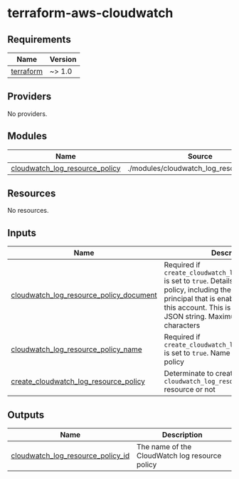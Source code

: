 # terraform-aws-cloudwatch

<!-- BEGINNING OF PRE-COMMIT-TERRAFORM DOCS HOOK -->
## Requirements

| Name | Version |
|------|---------|
| <a name="requirement_terraform"></a> [terraform](#requirement\_terraform) | ~> 1.0 |

## Providers

No providers.

## Modules

| Name | Source | Version |
|------|--------|---------|
| <a name="module_cloudwatch_log_resource_policy"></a> [cloudwatch\_log\_resource\_policy](#module\_cloudwatch\_log\_resource\_policy) | ./modules/cloudwatch_log_resource_policy | n/a |

## Resources

No resources.

## Inputs

| Name | Description | Type | Default | Required |
|------|-------------|------|---------|:--------:|
| <a name="input_cloudwatch_log_resource_policy_document"></a> [cloudwatch\_log\_resource\_policy\_document](#input\_cloudwatch\_log\_resource\_policy\_document) | Required if `create_cloudwatch_log_resource_policy` is set to `true`. Details of the resource policy, including the identity of the principal that is enabled to put logs to this account. This is formatted as a JSON string. Maximum length of 5120 characters | `string` | `null` | no |
| <a name="input_cloudwatch_log_resource_policy_name"></a> [cloudwatch\_log\_resource\_policy\_name](#input\_cloudwatch\_log\_resource\_policy\_name) | Required if `create_cloudwatch_log_resource_policy` is set to `true`. Name of the resource policy | `string` | `null` | no |
| <a name="input_create_cloudwatch_log_resource_policy"></a> [create\_cloudwatch\_log\_resource\_policy](#input\_create\_cloudwatch\_log\_resource\_policy) | Determinate to create `cloudwatch_log_resource_policy` resource or not | `bool` | `true` | no |

## Outputs

| Name | Description |
|------|-------------|
| <a name="output_cloudwatch_log_resource_policy_id"></a> [cloudwatch\_log\_resource\_policy\_id](#output\_cloudwatch\_log\_resource\_policy\_id) | The name of the CloudWatch log resource policy |
<!-- END OF PRE-COMMIT-TERRAFORM DOCS HOOK -->